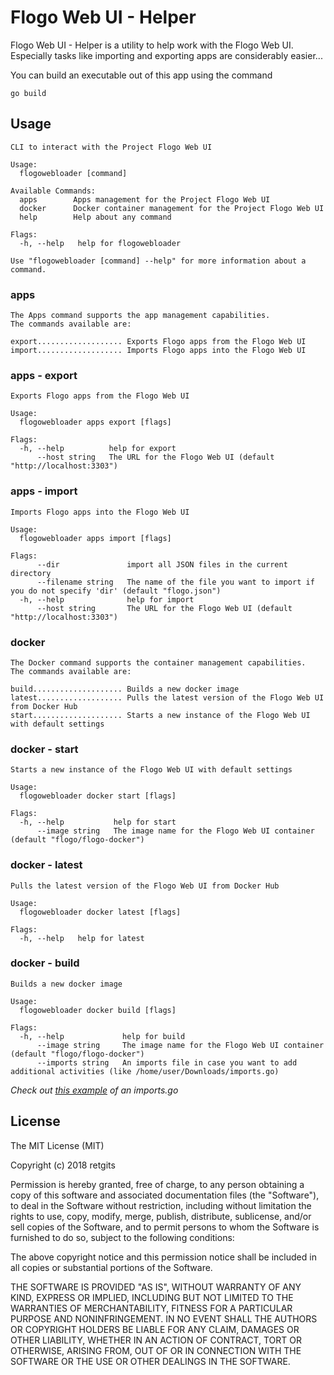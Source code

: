 # Flogo Web UI - Helper

Flogo Web UI - Helper is a utility to help work with the Flogo Web UI. Especially tasks like importing and exporting apps are considerably easier...

You can build an executable out of this app using the command
```
go build
```

## Usage
```
CLI to interact with the Project Flogo Web UI

Usage:
  flogowebloader [command]

Available Commands:
  apps        Apps management for the Project Flogo Web UI
  docker      Docker container management for the Project Flogo Web UI
  help        Help about any command

Flags:
  -h, --help   help for flogowebloader

Use "flogowebloader [command] --help" for more information about a command.
```

### apps
```
The Apps command supports the app management capabilities.
The commands available are:

export................... Exports Flogo apps from the Flogo Web UI
import................... Imports Flogo apps into the Flogo Web UI
```

### apps - export
```
Exports Flogo apps from the Flogo Web UI

Usage:
  flogowebloader apps export [flags]

Flags:
  -h, --help          help for export
      --host string   The URL for the Flogo Web UI (default "http://localhost:3303")
```

### apps - import
```
Imports Flogo apps into the Flogo Web UI

Usage:
  flogowebloader apps import [flags]

Flags:
      --dir               import all JSON files in the current directory
      --filename string   The name of the file you want to import if you do not specify 'dir' (default "flogo.json")
  -h, --help              help for import
      --host string       The URL for the Flogo Web UI (default "http://localhost:3303")
```

### docker
```
The Docker command supports the container management capabilities.
The commands available are:

build.................... Builds a new docker image
latest................... Pulls the latest version of the Flogo Web UI from Docker Hub
start.................... Starts a new instance of the Flogo Web UI with default settings
```

### docker - start
```
Starts a new instance of the Flogo Web UI with default settings

Usage:
  flogowebloader docker start [flags]

Flags:
  -h, --help           help for start
      --image string   The image name for the Flogo Web UI container (default "flogo/flogo-docker")
```

### docker - latest
```
Pulls the latest version of the Flogo Web UI from Docker Hub

Usage:
  flogowebloader docker latest [flags]

Flags:
  -h, --help   help for latest
```

### docker - build
```
Builds a new docker image

Usage:
  flogowebloader docker build [flags]

Flags:
  -h, --help             help for build
      --image string     The image name for the Flogo Web UI container (default "flogo/flogo-docker")
      --imports string   An imports file in case you want to add additional activities (like /home/user/Downloads/imports.go)
```

_Check out [this example](https://github.com/retgits/dockerfiles/blob/master/flogoweb/imports.go) of an imports.go_

## License
The MIT License (MIT)

Copyright (c) 2018 retgits

Permission is hereby granted, free of charge, to any person obtaining a copy
of this software and associated documentation files (the "Software"), to deal
in the Software without restriction, including without limitation the rights
to use, copy, modify, merge, publish, distribute, sublicense, and/or sell
copies of the Software, and to permit persons to whom the Software is
furnished to do so, subject to the following conditions:

The above copyright notice and this permission notice shall be included in all
copies or substantial portions of the Software.

THE SOFTWARE IS PROVIDED "AS IS", WITHOUT WARRANTY OF ANY KIND, EXPRESS OR
IMPLIED, INCLUDING BUT NOT LIMITED TO THE WARRANTIES OF MERCHANTABILITY,
FITNESS FOR A PARTICULAR PURPOSE AND NONINFRINGEMENT. IN NO EVENT SHALL THE
AUTHORS OR COPYRIGHT HOLDERS BE LIABLE FOR ANY CLAIM, DAMAGES OR OTHER
LIABILITY, WHETHER IN AN ACTION OF CONTRACT, TORT OR OTHERWISE, ARISING FROM,
OUT OF OR IN CONNECTION WITH THE SOFTWARE OR THE USE OR OTHER DEALINGS IN THE
SOFTWARE.